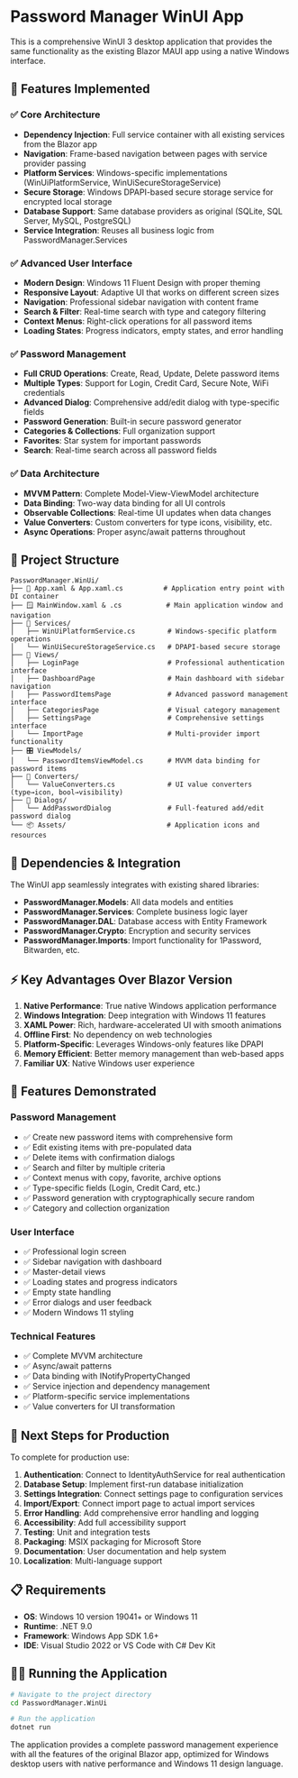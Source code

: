 # Password Manager WinUI App

This is a comprehensive WinUI 3 desktop application that provides the same functionality as the existing Blazor MAUI app using a native Windows interface.

## 🚀 Features Implemented

### ✅ Core Architecture
- **Dependency Injection**: Full service container with all existing services from the Blazor app
- **Navigation**: Frame-based navigation between pages with service provider passing
- **Platform Services**: Windows-specific implementations (WinUiPlatformService, WinUiSecureStorageService)
- **Secure Storage**: Windows DPAPI-based secure storage service for encrypted local storage
- **Database Support**: Same database providers as original (SQLite, SQL Server, MySQL, PostgreSQL)
- **Service Integration**: Reuses all business logic from PasswordManager.Services

### ✅ Advanced User Interface
- **Modern Design**: Windows 11 Fluent Design with proper theming
- **Responsive Layout**: Adaptive UI that works on different screen sizes
- **Navigation**: Professional sidebar navigation with content frame
- **Search & Filter**: Real-time search with type and category filtering
- **Context Menus**: Right-click operations for all password items
- **Loading States**: Progress indicators, empty states, and error handling

### ✅ Password Management
- **Full CRUD Operations**: Create, Read, Update, Delete password items
- **Multiple Types**: Support for Login, Credit Card, Secure Note, WiFi credentials
- **Advanced Dialog**: Comprehensive add/edit dialog with type-specific fields
- **Password Generation**: Built-in secure password generator
- **Categories & Collections**: Full organization support
- **Favorites**: Star system for important passwords
- **Search**: Real-time search across all password fields

### ✅ Data Architecture
- **MVVM Pattern**: Complete Model-View-ViewModel architecture
- **Data Binding**: Two-way data binding for all UI controls
- **Observable Collections**: Real-time UI updates when data changes
- **Value Converters**: Custom converters for type icons, visibility, etc.
- **Async Operations**: Proper async/await patterns throughout

## 📁 Project Structure

```
PasswordManager.WinUi/
├── 📱 App.xaml & App.xaml.cs          # Application entry point with DI container
├── 🪟 MainWindow.xaml & .cs           # Main application window and navigation
├── 🔧 Services/
│   ├── WinUiPlatformService.cs        # Windows-specific platform operations
│   └── WinUiSecureStorageService.cs   # DPAPI-based secure storage
├── 📄 Views/
│   ├── LoginPage                      # Professional authentication interface
│   ├── DashboardPage                  # Main dashboard with sidebar navigation
│   ├── PasswordItemsPage              # Advanced password management interface
│   ├── CategoriesPage                 # Visual category management
│   ├── SettingsPage                   # Comprehensive settings interface
│   └── ImportPage                     # Multi-provider import functionality
├── 🎛️ ViewModels/
│   └── PasswordItemsViewModel.cs      # MVVM data binding for password items
├── 🎨 Converters/
│   └── ValueConverters.cs             # UI value converters (type→icon, bool→visibility)
├── 💬 Dialogs/
│   └── AddPasswordDialog              # Full-featured add/edit password dialog
└── 📦 Assets/                         # Application icons and resources
```

## 🔗 Dependencies & Integration

The WinUI app seamlessly integrates with existing shared libraries:
- **PasswordManager.Models**: All data models and entities
- **PasswordManager.Services**: Complete business logic layer
- **PasswordManager.DAL**: Database access with Entity Framework
- **PasswordManager.Crypto**: Encryption and security services
- **PasswordManager.Imports**: Import functionality for 1Password, Bitwarden, etc.

## ⚡ Key Advantages Over Blazor Version

1. **Native Performance**: True native Windows application performance
2. **Windows Integration**: Deep integration with Windows 11 features
3. **XAML Power**: Rich, hardware-accelerated UI with smooth animations
4. **Offline First**: No dependency on web technologies
5. **Platform-Specific**: Leverages Windows-only features like DPAPI
6. **Memory Efficient**: Better memory management than web-based apps
7. **Familiar UX**: Native Windows user experience

## 🎯 Features Demonstrated

### Password Management
- ✅ Create new password items with comprehensive form
- ✅ Edit existing items with pre-populated data
- ✅ Delete items with confirmation dialogs
- ✅ Search and filter by multiple criteria
- ✅ Context menus with copy, favorite, archive options
- ✅ Type-specific fields (Login, Credit Card, etc.)
- ✅ Password generation with cryptographically secure random
- ✅ Category and collection organization

### User Interface
- ✅ Professional login screen
- ✅ Sidebar navigation with dashboard
- ✅ Master-detail views
- ✅ Loading states and progress indicators
- ✅ Empty state handling
- ✅ Error dialogs and user feedback
- ✅ Modern Windows 11 styling

### Technical Features
- ✅ Complete MVVM architecture
- ✅ Async/await patterns
- ✅ Data binding with INotifyPropertyChanged
- ✅ Service injection and dependency management
- ✅ Platform-specific service implementations
- ✅ Value converters for UI transformation

## 🚀 Next Steps for Production

To complete for production use:

1. **Authentication**: Connect to IdentityAuthService for real authentication
2. **Database Setup**: Implement first-run database initialization
3. **Settings Integration**: Connect settings page to configuration services
4. **Import/Export**: Connect import page to actual import services
5. **Error Handling**: Add comprehensive error handling and logging
6. **Accessibility**: Add full accessibility support
7. **Testing**: Unit and integration tests
8. **Packaging**: MSIX packaging for Microsoft Store
9. **Documentation**: User documentation and help system
10. **Localization**: Multi-language support

## 📋 Requirements

- **OS**: Windows 10 version 19041+ or Windows 11
- **Runtime**: .NET 9.0
- **Framework**: Windows App SDK 1.6+
- **IDE**: Visual Studio 2022 or VS Code with C# Dev Kit

## 🏃‍♂️ Running the Application

```bash
# Navigate to the project directory
cd PasswordManager.WinUi

# Run the application
dotnet run
```

The application provides a complete password management experience with all the features of the original Blazor app, optimized for Windows desktop users with native performance and Windows 11 design language.